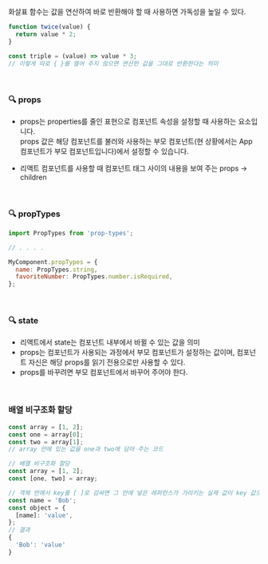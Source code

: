 화살표 함수는 값을 연산하여 바로 반환해야 할 때 사용하면 가독성을 높일 수 있다.

```jsx
function twice(value) {
  return value * 2;
}

const triple = (value) => value * 3;
// 이렇게 따로 { }를 열어 주지 않으면 연산한 값을 그대로 반환한다는 의미
```

<br>

### 🔍 props

- props는 properties를 줄인 표현으로 컴포넌트 속성을 설정할 때 사용하는 요소입니다. <br>
  props 값은 해당 컴포넌트를 불러와 사용하는 부모 컴포넌트(현 상황에서는 App 컴포넌트가 부모 컴포넌트입니다)에서 설정할 수 있습니다.

- 리액트 컴포넌트를 사용할 때 컴포넌트 태그 사이의 내용을 보여 주는 props -> children

<br>

### 🔍 propTypes

```jsx
import PropTypes from 'prop-types';

// . . . .

MyComponent.propTypes = {
  name: PropTypes.string,
  favoriteNumber: PropTypes.number.isRequired,
};
```

<br>

### 🔍 state

- 리액트에서 state는 컴포넌트 내부에서 바뀔 수 있는 값을 의미
- props는 컴포넌트가 사용되는 과정에서 부모 컴포넌트가 설정하는 값이며, 컴포넌트 자신은 해당 props를 읽기 전용으로만 사용할 수 있다.
- props를 바꾸려면 부모 컴포넌트에서 바꾸어 주어야 한다.

<br>

### 배열 비구조화 할당

```jsx
const array = [1, 2];
const one = array[0];
const two = array[1];
// array 안에 있는 값을 one과 two에 담아 주는 코드

// 배열 비구조화 할당
const array = [1, 2];
const [one, two] = array;
```

```jsx
// 객체 안에서 key를 [ ]로 감싸면 그 안에 넣은 레퍼런스가 가리키는 실제 값이 key 값으로 사용된다.
const name = 'Bob';
const object = {
  [name]: 'value',
};
// 결과
{
  'Bob': 'value'
}
```
